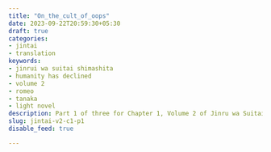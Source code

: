 ```yaml
---
title: "On_the_cult_of_oops"
date: 2023-09-22T20:59:30+05:30
draft: true
categories:
- jintai
- translation
keywords:
- jinrui wa suitai shimashita
- humanity has declined
- volume 2
- romeo
- tanaka
- light novel
description: Part 1 of three for Chapter 1, Volume 2 of Jinru wa Suitai Shimashita.
slug: jintai-v2-c1-p1
disable_feed: true

---
```



